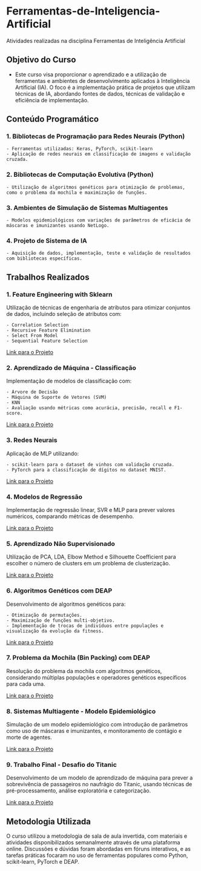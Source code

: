 # Ferramentas-de-Inteligencia-Artificial
Atividades realizadas na disciplina Ferramentas de Inteligência Artificial

## Objetivo do Curso
 - Este curso visa proporcionar o aprendizado e a utilização de ferramentas e ambientes de desenvolvimento aplicados à Inteligência Artificial (IA). O foco é a implementação prática de projetos que utilizam técnicas de IA, abordando fontes de dados, técnicas de validação e eficiência de implementação.

## Conteúdo Programático
### 1. Bibliotecas de Programação para Redes Neurais (Python)
    - Ferramentas utilizadas: Keras, PyTorch, scikit-learn
    - Aplicação de redes neurais em classificação de imagens e validação cruzada.
     
### 2. Bibliotecas de Computação Evolutiva (Python)

    - Utilização de algoritmos genéticos para otimização de problemas, como o problema da mochila e maximização de funções.

### 3. Ambientes de Simulação de Sistemas Multiagentes

    - Modelos epidemiológicos com variações de parâmetros de eficácia de máscaras e imunizantes usando NetLogo.

### 4. Projeto de Sistema de IA

    - Aquisição de dados, implementação, teste e validação de resultados com bibliotecas específicas.

## Trabalhos Realizados

### 1. Feature Engineering with Sklearn

Utilização de técnicas de engenharia de atributos para otimizar conjuntos de dados, incluindo seleção de atributos com:

    - Correlation Selection
    - Recursive Feature Elimination
    - Select From Model
    - Sequential Feature Selection

   [Link para o Projeto](https://github.com/RegretCode/Ferramentas-de-Inteligencia-Artificial/blob/main/Engenharia_Atributos.ipynb)

### 2. Aprendizado de Máquina - Classificação
Implementação de modelos de classificação com:

    - Árvore de Decisão
    - Máquina de Suporte de Vetores (SVM)
    - KNN
    - Avaliação usando métricas como acurácia, precisão, recall e F1-score.
   
   [Link para o Projeto](https://github.com/RegretCode/Ferramentas-de-Inteligencia-Artificial/blob/main/Aprendizado_de_Maquina.ipynb)

### 3. Redes Neurais
Aplicação de MLP utilizando:

    - scikit-learn para o dataset de vinhos com validação cruzada.
    - PyTorch para a classificação de dígitos no dataset MNIST.
    
   [Link para o Projeto](https://github.com/RegretCode/Ferramentas-de-Inteligencia-Artificial/blob/main/Redes_Neurais.ipynb)

### 4. Modelos de Regressão
Implementação de regressão linear, SVR e MLP para prever valores numéricos, comparando métricas de desempenho.

   [Link para o Projeto](https://github.com/RegretCode/Ferramentas-de-Inteligencia-Artificial/blob/main/Regress%C3%A3o.ipynb)

### 5. Aprendizado Não Supervisionado
Utilização de PCA, LDA, Elbow Method e Silhouette Coefficient para escolher o número de clusters em um problema de clusterização.

   [Link para o Projeto](https://github.com/RegretCode/Ferramentas-de-Inteligencia-Artificial/blob/main/Aprendizado_N%C3%A3o_Supervisionado.ipynb)

### 6. Algoritmos Genéticos com DEAP
Desenvolvimento de algoritmos genéticos para:

    - Otimização de permutações.
    - Maximização de funções multi-objetivo.
    - Implementação de trocas de indivíduos entre populações e visualização da evolução da fitness.

   [Link para o Projeto](https://github.com/RegretCode/Ferramentas-de-Inteligencia-Artificial/blob/main/Algoritmos_Gen%C3%A9ticos.ipynb)
    
### 7. Problema da Mochila (Bin Packing) com DEAP
Resolução do problema da mochila com algoritmos genéticos, considerando múltiplas populações e operadores genéticos específicos para cada uma.

   [Link para o Projeto](https://github.com/RegretCode/Ferramentas-de-Inteligencia-Artificial/blob/main/Problema%20da%20Mochila/Problema_da_Mochila_com_DEAP.ipynb)

### 8. Sistemas Multiagente - Modelo Epidemiológico
Simulação de um modelo epidemiológico com introdução de parâmetros como uso de máscaras e imunizantes, e monitoramento de contágio e morte de agentes.

   [Link para o Projeto](https://github.com/RegretCode/Ferramentas-de-Inteligencia-Artificial/tree/main/multiagente)

### 9. Trabalho Final - Desafio do Titanic
Desenvolvimento de um modelo de aprendizado de máquina para prever a sobrevivência de passageiros no naufrágio do Titanic, usando técnicas de pré-processamento, análise exploratória e categorização.

   [Link para o Projeto](https://github.com/RegretCode/Ferramentas-de-Inteligencia-Artificial/tree/main/Trabalho%20Final)

## Metodologia Utilizada
O curso utilizou a metodologia de sala de aula invertida, com materiais e atividades disponibilizados semanalmente através de uma plataforma online. Discussões e dúvidas foram abordadas em fóruns interativos, e as tarefas práticas focaram no uso de ferramentas populares como Python, scikit-learn, PyTorch e DEAP.
